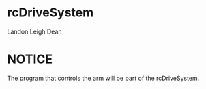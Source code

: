 # rcDriveSystem
Landon Leigh Dean


# NOTICE
The program that controls the arm will be part of the rcDriveSystem.
